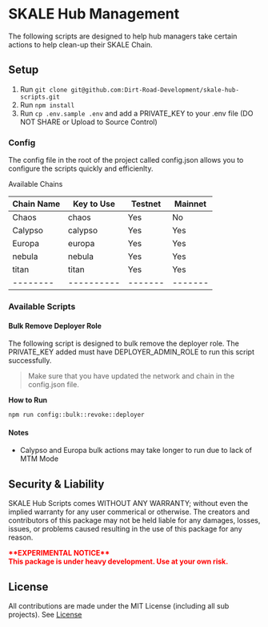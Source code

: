 # SKALE Hub Management

The following scripts are designed to help hub managers take certain actions to help clean-up their SKALE Chain. 

## Setup

1. Run ```git clone git@github.com:Dirt-Road-Development/skale-hub-scripts.git```
2. Run ```npm install```
3. Run ```cp .env.sample .env``` and add a PRIVATE_KEY to your .env file (DO NOT SHARE or Upload to Source Control)

### Config

The config file in the root of the project called config.json allows you to configure the scripts quickly and efficienlty. 

Available Chains

|Chain Name| Key to Use | Testnet | Mainnet |
| -------- | -----------| ------- | --------|
| Chaos    | chaos		| Yes	  | No 		|
| Calypso  | calypso    | Yes	  | Yes 	|
| Europa   | europa     | Yes	  | Yes 	|
| nebula   | nebula     | Yes	  | Yes 	|
| titan    | titan      | Yes	  | Yes 	|
| -------- | ---------- | ------- | ------- |

### Available Scripts

#### Bulk Remove Deployer Role

The following script is designed to bulk remove the deployer role.
The PRIVATE_KEY added must have DEPLOYER_ADMIN_ROLE to run this script successfully. 

> Make sure that you have updated the network and chain in the config.json file.

**How to Run**
```shell
npm run config::bulk::revoke::deployer
```


#### Notes
- Calypso and Europa bulk actions may take longer to run due to lack of MTM Mode

Security & Liability
----------
SKALE Hub Scripts comes WITHOUT ANY WARRANTY; without even the implied warranty for any user commerical or otherwise. The creators and contributors of this package may not be held liable for any damages, losses, issues, or problems caused resulting in the use of this package for any reason.

<p style="font-weight: bold; color: red;">**EXPERIMENTAL NOTICE**<br />
This package is under heavy development. Use at your own risk.
</p>

License
----------
All contributions are made under the MIT License (including all sub projects). See [License](./LICENSE)